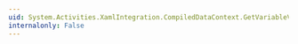 ```yaml
---
uid: System.Activities.XamlIntegration.CompiledDataContext.GetVariableValue(System.Int32)
internalonly: False
---
```

